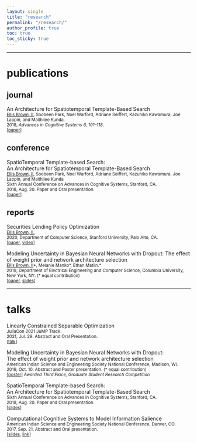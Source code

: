 ```yaml
---
layout: single
title: "research"
permalink: "/research/"
author_profile: true
toc: true
toc_sticky: true
---
```


---

# publications

<!-- ## working
A Krylov Method for Fast Parameter Tuning in Ridge Regression
<small>
Hristo Paskov, <u>Ellis Brown, II</u>.<br>
2020, Unpublished Manuscript, BlackRock AI Labs, Palo Alto, CA.
</small> -->

## journal

An Architecture for Spatiotemporal Template-Based Search<br>
<small>
<u>Ellis Brown, II</u>, Soobeen Park, Noel Warford, Adriane Seiffert, Kazuhiko Kawamura, Joe Lappin, and Maithilee Kunda.<br>
2018, <i>Advances in Cognitive Systems 6, 101–118</i>.<br>
[[paper](http://www.cogsys.org/journal/volume6/article-6-8.pdf)]
</small>

## conference

SpatioTemporal Template-based Search:<br>An Architecture for Spatiotemporal Template-Based Search<br>
<small>
<u>Ellis Brown, II</u>, Soobeen Park, Noel Warford, Adriane Seiffert, Kazuhiko Kawamura, Joe Lappin, and Maithilee Kunda<br>
Sixth Annual Conference on Advances in Cognitive Systems, Stanford, CA.
<br>2018, Aug. 20. Paper and Oral presentation.<br>
[[paper](http://www.cogsys.org/papers/ACSvol6/article04.pdf)]
</small>

## reports

Securities Lending Policy Optimization<br>
<small>
<u>Ellis Brown, II.</u><br>
2020, Department of Computer Science, Stanford University, Palo Alto, CA.<br>
[[paper](/assets/files/papers/2020_seclending_policy_opt.pdf), [video](/assets/files/presentations/2020_seclending_policy_opt.mp4)]
</small>

Modeling Uncertainty in Bayesian Neural Networks with Dropout: The effect of weight prior and network architecture selection<br>
<small>
<u>Ellis Brown, II</u>\*, Melanie Manko\*, Ethan Matlin.\*<br>
2019, Department of Electrical Engineering and Computer Science, Columbia University, New York, NY. (\* equal contribution)<br>
[[paper](/assets/files/papers/2019_bnn_uncertainty.pdf), [slides](/assets/files/presentations/2019_bnn_uncertainty_slides.pdf)]
</small>

---

# talks

Linearly Constrained Separable Optimization<br>
<small>
JuliaCon 2021 JuMP Track.<br>
2021, Jul. 29. Abstract and Oral Presentation. <br>
[[talk](https://live.juliacon.org/talk/FGUEAM)]
</small>

Modeling Uncertainty in Bayesian Neural Networks with Dropout:<br>The effect of weight prior and network architecture selection<br>
<small>
American Indian Science and Engineering Society National Conference, Madison, WI.
<br>2019, Oct. 10. Abstract and Poster presentation. (\* equal contribution)<br>
[[poster](/assets/files/presentations/2019_bnn_uncertainty_aises_poster.pdf)]
_Awarded Third Place, Graduate Student Research Competition_
</small>

SpatioTemporal Template-based Search:<br>An Architecture for Spatiotemporal Template-Based Search<br>
<small>
Sixth Annual Conference on Advances in Cognitive Systems, Stanford, CA.
<br>2018, Aug. 20. Paper and Oral presentation.<br>
[[slides](https://docs.google.com/presentation/d/1YmzagDd5uLdEq42bkXCAX-vy0kdYvxeQp9jIYhFo-z8/present)]
</small>

Computational Cognitive Systems to Model Information Salience<br>
<small>
American Indian Science and Engineering Society National Conference, Denver, CO.
<br>2017, Sep. 21. Abstract and Oral presentation.<br>
[[slides](https://docs.google.com/presentation/d/e/2PACX-1vTZMsXTsUARrHq0TMRYhMBA3yaHOUI8OnS0GmsczXkZEDnjPtLuTj-py7MAGPmCs5FmpAkHTILFdTdr/pub?start=false&loop=false&delayms=3000), [link](https://my.vanderbilt.edu/aivaslab/2017/09/ellis-brown-gives-talk-at-aises-2017-national-conference/)]
</small>
